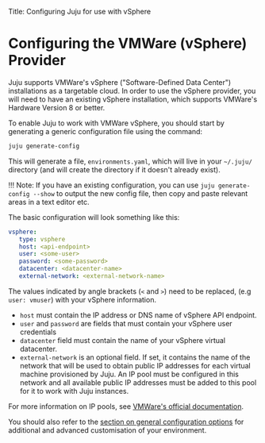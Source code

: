 Title: Configuring Juju for use with vSphere  

# Configuring the VMWare (vSphere) Provider

Juju supports VMWare's vSphere ("Software-Defined Data Center") installations
as a targetable cloud. In order to use the vSphere provider, you will need to
have an existing vSphere installation, which supports VMWare's Hardware Version
8 or better.

To enable Juju to work with VMWare vSphere, you should start by generating a
generic configuration file using the command:

```bash
juju generate-config
```

This will generate a file, `environments.yaml`, which will live in your
`~/.juju/` directory (and will create the directory if it doesn't already
exist).

!!! Note: If you have an existing configuration, you can use
`juju generate-config --show` to output the new config file, then copy and
paste relevant areas in a text editor etc.

The basic configuration will look something like this:

```yaml
vsphere:
   type: vsphere
   host: <api-endpoint>
   user: <some-user>
   password: <some-password>
   datacenter: <datacenter-name>
   external-network: <external-network-name>
```

The values indicated by angle brackets (`<` and `>`) need to be replaced, (e.g `user: vmuser`)
with your vSphere information. 

  - `host` must contain the IP address or DNS name of vSphere API endpoint. 
  - `user` and `password` are fields that must contain your vSphere user credentials 
  - `datacenter` field must contain the name of your vSphere virtual datacenter. 
  - `external-network` is an optional field. If set, it contains the name of
     the network that will be used to obtain public IP addresses for each
     virtual machine provisioned by Juju. An IP pool must be configured in this
     network and all available public IP addresses must be added to this pool for it
     to work with Juju instances. 

For more information on IP pools, see 
[VMWare's official documentation](https://pubs.vmware.com/vsphere-51/index.jsp?topic=2Fcom.vmware.vsphere.vm_admin.doc%2FGUID-5B3AF10D-8E4A-403C-B6D1-91D9171A3371.html).

You should also refer to the 
[section on general configuration options](config-general.html)
for additional and advanced customisation of your environment.
